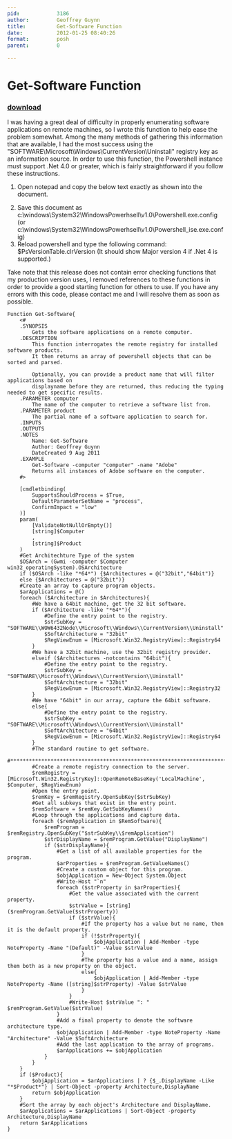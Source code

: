 ```yaml
---
pid:            3186
author:         Geoffrey Guynn
title:          Get-Software Function
date:           2012-01-25 08:40:26
format:         posh
parent:         0

---
```


# Get-Software Function

### [download](//scripts/3186.ps1)

I was having a great deal of difficulty in properly enumerating software applications on remote machines, so I wrote this function to help ease the problem somewhat. Among the many methods of gathering this information that are available, I had the most success using the "SOFTWARE\\Microsoft\\Windows\\CurrentVersion\\Uninstall" registry key as an information source. In order to use this function, the Powershell instance must support .Net 4.0 or greater, which is fairly straightforward if you follow these instructions.
1. Open notepad and copy the below text exactly as shown into the document.

<?xml version="1.0"?>
<configuration>
	<startup useLegacyV2RuntimeActivationPolicy="true">
		<supportedRuntime version="v4.0.30319"/>
		<supportedRuntime version="v2.0.50727"/>
	</startup>
</configuration>

2. Save this document as c:\windows\System32\WindowsPowerhsell\v1.0\Powershell.exe.config (or c:\windows\System32\WindowsPowerhsell\v1.0\Powershell_ise.exe.config)
3. Reload powershell and type the following command: $PsVersionTable.clrVersion (It should show Major version 4 if .Net 4 is supported.)

Take note that this release does not contain error checking functions that my production version uses, I removed references to these functions in order to provide a good starting function for others to use. If you have any errors with this code, please contact me and I will resolve them as soon as possible.

```posh
Function Get-Software{
    <#
    .SYNOPSIS
        Gets the software applications on a remote computer.
    .DESCRIPTION
        This function interrogates the remote registry for installed software products.
        It then returns an array of powershell objects that can be sorted and parsed.
        
        Optionally, you can provide a product name that will filter applications based on
        displayname before they are returned, thus reducing the typing needed to get specific results.
    .PARAMETER computer
        The name of the computer to retrieve a software list from.
    .PARAMETER product
        The partial name of a software application to search for.
    .INPUTS
    .OUTPUTS
    .NOTES
        Name: Get-Software
        Author: Geoffrey Guynn
        DateCreated 9 Aug 2011
    .EXAMPLE
        Get-Software -computer "computer" -name "Adobe"
        Returns all instances of Adobe software on the computer.
    #>

    [cmdletbinding(
        SupportsShouldProcess = $True,
        DefaultParameterSetName = "process",
        ConfirmImpact = "low"
    )]
    param(
        [ValidateNotNullOrEmpty()]
        [string]$Computer
        ,
        [string]$Product
    )
    #Get Architechture Type of the system
    $OSArch = (Gwmi -computer $Computer win32_operatingSystem).OSArchitecture
    if ($OSArch -like "*64*") {$Architectures = @("32bit","64bit")}
    else {$Architectures = @("32bit")}
    #Create an array to capture program objects.
    $arApplications = @()
    foreach ($Architecture in $Architectures){
        #We have a 64bit machine, get the 32 bit software.
        if ($Architecture -like "*64*"){
            #Define the entry point to the registry.
            $strSubKey = "SOFTWARE\\WOW6432Node\\Microsoft\\Windows\\CurrentVersion\\Uninstall"
            $SoftArchitecture = "32bit"
            $RegViewEnum = [Microsoft.Win32.RegistryView]::Registry64
        }
        #We have a 32bit machine, use the 32bit registry provider.
        elseif ($Architectures -notcontains "64bit"){
            #Define the entry point to the registry.
            $strSubKey = "SOFTWARE\\Microsoft\\Windows\\CurrentVersion\\Uninstall"
            $SoftArchitecture = "32bit"
            $RegViewEnum = [Microsoft.Win32.RegistryView]::Registry32
        }
        #We have "64bit" in our array, capture the 64bit software.
        else{
            #Define the entry point to the registry.
            $strSubKey = "SOFTWARE\\Microsoft\\Windows\\CurrentVersion\\Uninstall"
            $SoftArchitecture = "64bit"
            $RegViewEnum = [Microsoft.Win32.RegistryView]::Registry64
        }
        #The standard routine to get software.
        #************************************************************************
        #Create a remote registry connection to the server.
        $remRegistry = [Microsoft.Win32.RegistryKey]::OpenRemoteBaseKey('LocalMachine', $Computer, $RegViewEnum)
        #Open the entry point.
        $remKey = $remRegistry.OpenSubKey($strSubKey)
        #Get all subkeys that exist in the entry point.
        $remSoftware = $remKey.GetSubKeyNames()
        #Loop through the applications and capture data.
        foreach ($remApplication in $RemSoftware){
            $remProgram = $remRegistry.OpenSubKey("$strSubKey\\$remApplication")
            $strDisplayName = $remProgram.GetValue("DisplayName")
            if ($strDisplayName){
                #Get a list of all available properties for the program.
                $arProperties = $remProgram.GetValueNames()
                #Create a custom object for this program.
                $objApplication = New-Object System.Object
                #Write-Host "`n"
                foreach ($strProperty in $arProperties){
                    #Get the value associated with the current property.
                    $strValue = [string]($remProgram.GetValue($strProperty))
                    if ($strValue){
                        #If the property has a value but no name, then it is the default property.
                        if (!$strProperty){
                            $objApplication | Add-Member -type NoteProperty -Name "(Default)" -Value $strValue
                        }
                        #The property has a value and a name, assign them both as a new property on the object.
                        else{
                            $objApplication | Add-Member -type NoteProperty -Name ([string]$strProperty) -Value $strValue
                        }
                    }
                    #Write-Host $strValue ": " $remProgram.GetValue($strValue)
                }
                #Add a final property to denote the software architecture type.
                $objApplication | Add-Member -type NoteProperty -Name "Architecture" -Value $SoftArchitecture
                #Add the last application to the array of programs.
                $arApplications += $objApplication
            }
        }
    }
    if ($Product){
        $objApplication = $arApplications | ? {$_.DisplayName -Like "*$Product*"} | Sort-Object -property Architecture,DisplayName
        return $objApplication
    }
    #Sort the array by each object's Architecture and DisplayName.
    $arApplications = $arApplications | Sort-Object -property Architecture,DisplayName
    return $arApplications
}
```
